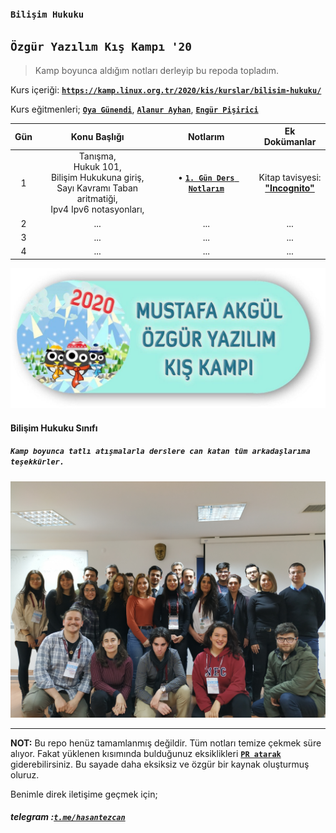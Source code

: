 ### `Bilişim Hukuku`
## `Özgür Yazılım Kış Kampı '20`

> Kamp boyunca aldığım notları derleyip bu repoda topladım.

Kurs içeriği: [**`https://kamp.linux.org.tr/2020/kis/kurslar/bilisim-hukuku/`**](https://kamp.linux.org.tr/2020/kis/kurslar/bilisim-hukuku/)  

Kurs eğitmenleri; [**`Oya Günendi`**](https://twitter.com/okyansilayna), [**`Alanur Ayhan`**](https://twitter.com/AlanurAyhan), [**`Engür Pişirici`**](https://twitter.com/engur)

| Gün | Konu Başlığı | Notlarım | Ek Dokümanlar |
|:-:|:------------:|:-------:|:--------:|
| 1 | Tanışma,<br> Hukuk 101,<br> Bilişim Hukukuna giriş,<br> Sayı Kavramı Taban aritmatiği,<br> Ipv4 Ipv6 notasyonları,<br>  | &bull; [**`1. Gün Ders Notlarım`**](/days/day1.md) | Kitap tavisyesi: <br> [**"Incognito"**](https://www.amazon.com/Incognito-Secret-Lives-David-Eagleman/dp/0307389928?SubscriptionId=AKIAILSHYYTFIVPWUY6Q&tag=duckduckgo-d-20&linkCode=xm2&camp=2025&creative=165953&creativeASIN=0307389928)  |
| 2 | ... | ... | ... |
| 3 | ... | ... | ... |
| 4 | ... | ... | ... |

<p align="center">
	<a href="https://kamp.linux.org.tr">
		<img alt="kamp-logo-kis" src="images/readme/kis-kampi.jpg" width="600">
	</a>
</p>

#### Bilişim Hukuku Sınıfı
##### `Kamp boyunca tatlı atışmalarla derslere can katan tüm arkadaşlarıma teşekkürler.`

<p align="center">
	<a href="#">
		<img alt="sınıf" src="images/readme/sinif.jpg" width="800">
	</a>
</p>

---

**NOT:** Bu repo henüz tamamlanmış değildir. Tüm notları temize çekmek süre alıyor. Fakat yüklenen kısımında bulduğunuz eksiklikleri [**`PR atarak`**](https://github.com/hasantezcan/oyk_2019_yaz_ruby_rails/pulls) giderebilirsiniz. Bu sayade daha eksiksiz ve özgür bir kaynak oluşturmuş oluruz.

Benimle direk iletişime geçmek için;
##### telegram :[**`t.me/hasantezcan`**](https://t.me/hasantezcan)
